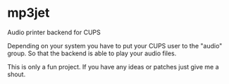 mp3jet
======

Audio printer backend for CUPS

Depending on your system you have to put your CUPS user to the "audio" group.
So that the backend is able to play your audio files.

This is only a fun project. If you have any ideas or patches just give me a
shout.
